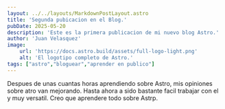 ```yaml
---
layout: ../../layouts/MarkdownPostLayout.astro
title: 'Segunda pubicacion en el Blog.'
pubDate: 2025-05-20
description: 'Este es la primera publicacion de mi nuevo blog Astro.'
author: 'Juan Velasquez'
image: 
    url: 'https://docs.astro.build/assets/full-logo-light.png'
    alt: 'El logotipo completo de Astro.'
tags: ["astro","bloguear","aprender en publico"]
---
```

Despues de unas cuantas horas aprendiendo sobre Astro, mis opiniones sobre atro van mejorando. 
Hasta ahora a sido bastante facil trabajar con el y muy versatil.
Creo que aprendere todo sobre Astrp. 
